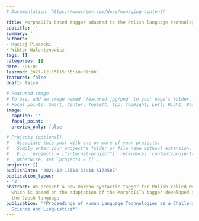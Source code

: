 ```yaml
---
# Documentation: https://wowchemy.com/docs/managing-content/

title: MorphoDiTa-based tagger adapted to the Polish language technology
subtitle: ''
summary: ''
authors:
- Maciej Piasecki
- Wiktor Walentynowicz
tags: []
categories: []
date: -01-01
lastmod: 2021-12-15T15:35:18+01:00
featured: false
draft: false

# Featured image
# To use, add an image named `featured.jpg/png` to your page's folder.
# Focal points: Smart, Center, TopLeft, Top, TopRight, Left, Right, BottomLeft, Bottom, BottomRight.
image:
  caption: ''
  focal_point: ''
  preview_only: false

# Projects (optional).
#   Associate this post with one or more of your projects.
#   Simply enter your project's folder or file name without extension.
#   E.g. `projects = ["internal-project"]` references `content/project/deep-learning/index.md`.
#   Otherwise, set `projects = []`.
projects: []
publishDate: '2021-12-15T14:35:18.517258Z'
publication_types:
- '2'
abstract: We present a new morpho-syntactic tagger for Polish called MorphoIXTa-pl,
  which is based on the adaptation of the MorphoIiTa tagger developed originally for
  the Czech language
publication: '*Proceedings of Human Language Technologies as a Challenge for Computer
  Science and Linguistics*'
---
```


